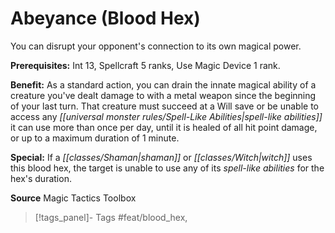 ﻿---
cssclass: [feats]

---
# Abeyance (Blood Hex)

You can disrupt your opponent's connection to its own magical power.

**Prerequisites:** Int 13, Spellcraft 5 ranks, Use Magic Device 1 rank.

**Benefit:** As a standard action, you can drain the innate magical ability of a creature you've dealt damage to with a metal weapon since the beginning of your last turn. That creature must succeed at a Will save or be unable to access any _[[universal monster rules/Spell-Like Abilities|spell-like abilities]]_ it can use more than once per day, until it is healed of all hit point damage, or up to a maximum duration of 1 minute.

**Special:** If a _[[classes/Shaman|shaman]]_ or _[[classes/Witch|witch]]_ uses this blood hex, the target is unable to use any of its _spell-like abilities_ for the hex's duration.

**Source** Magic Tactics Toolbox
>[!tags_panel]- Tags
> #feat/blood_hex, 